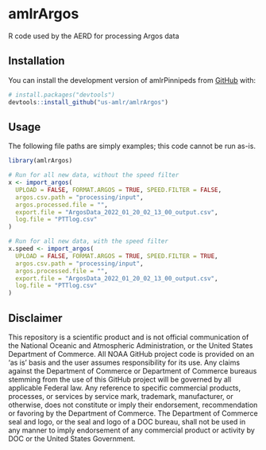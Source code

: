 # amlrArgos
R code used by the AERD for processing Argos data

## Installation

You can install the development version of amlrPinnipeds from [GitHub](https://github.com/) with:

``` r
# install.packages("devtools")
devtools::install_github("us-amlr/amlrArgos")
```

## Usage

The following file paths are simply examples; this code cannot be run as-is. 

``` r
library(amlrArgos)

# Run for all new data, without the speed filter
x <- import_argos(
  UPLOAD = FALSE, FORMAT.ARGOS = TRUE, SPEED.FILTER = FALSE, 
  argos.csv.path = "processing/input", 
  argos.processed.file = "", 
  export.file = "ArgosData_2022_01_20_02_13_00_output.csv", 
  log.file = "PTTlog.csv"
)

# Run for all new data, with the speed filter
x.speed <- import_argos(
  UPLOAD = FALSE, FORMAT.ARGOS = TRUE, SPEED.FILTER = TRUE, 
  argos.csv.path = "processing/input", 
  argos.processed.file = "", 
  export.file = "ArgosData_2022_01_20_02_13_00_output.csv", 
  log.file = "PTTlog.csv"
)
```

## Disclaimer

This repository is a scientific product and is not official
communication of the National Oceanic and Atmospheric Administration, or
the United States Department of Commerce. All NOAA GitHub project code
is provided on an ‘as is’ basis and the user assumes responsibility for
its use. Any claims against the Department of Commerce or Department of
Commerce bureaus stemming from the use of this GitHub project will be
governed by all applicable Federal law. Any reference to specific
commercial products, processes, or services by service mark, trademark,
manufacturer, or otherwise, does not constitute or imply their
endorsement, recommendation or favoring by the Department of Commerce.
The Department of Commerce seal and logo, or the seal and logo of a DOC
bureau, shall not be used in any manner to imply endorsement of any
commercial product or activity by DOC or the United States Government.
